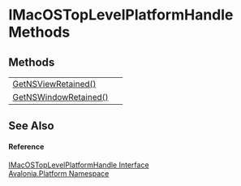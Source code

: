 # IMacOSTopLevelPlatformHandle Methods




## Methods
<table>
<tr>
<td><a href="M_Avalonia_Platform_IMacOSTopLevelPlatformHandle_GetNSViewRetained">GetNSViewRetained()</a></td>
<td> </td>
</tr>
<tr>
<td><a href="M_Avalonia_Platform_IMacOSTopLevelPlatformHandle_GetNSWindowRetained">GetNSWindowRetained()</a></td>
<td> </td>
</tr>
</table>

## See Also


#### Reference
<a href="T_Avalonia_Platform_IMacOSTopLevelPlatformHandle">IMacOSTopLevelPlatformHandle Interface</a>  
<a href="N_Avalonia_Platform">Avalonia.Platform Namespace</a>  

